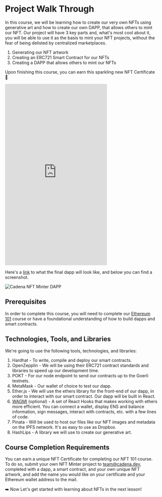
# Project Walk Through 

In this course, we will be learning how to create our very own NFTs using generative art and how to create our own DAPP, that allows others to mint our NFT. Our project will have 3 key parts and, what's most cool about it, you will be able to use it as the basis to mint your NFT projects, without the fear of being delisted by centralized marketplaces.

1. Generating our NFT artwork
2. Creating an ERC721 Smart Contract for our NFTs
3. Creating a DAPP that allows others to mint our NFTs

Upon finishing this course, you can earn this sparkling new NFT Certificate 💫

<iframe width="337" height="599" src="https://www.youtube.com/embed/MB1cQCJ2hjk" title="Cadena NFT101 Certificate" frameborder="0" allow="accelerometer; autoplay; clipboard-write; encrypted-media; gyroscope; picture-in-picture" allowfullscreen></iframe>

Here's a [link](https://cadena-minter.vercel.app/) to what the final dapp will look like, and below you can find a screenshot.

![Cadena NFT Minter DAPP](https://cadena.dev/wp-content/uploads/2022/06/cadena-dapp-rz.png)

## Prerequisites 
In order to complete this course, you will need to complete our [Ethereum 101](https://app.cadena.dev/course/ethereum-101/ZHjzLozd3mCsAcgMfeHE) course or have a foundational understanding of how to build dapps and smart contracts. 

## Technologies, Tools, and Libraries

We're going to use the following tools, technologies, and libraries:

1. Hardhat - To write, compile and deploy our smart contracts.
2. OpenZepplin - We will be using their ERC721 contract standards and libraries to speed up our development time.
3. POKT - For our node endpoint to send our contracts up to the Goerli testnets.
4. MetaMask - Our wallet of choice to test our dapp.
5. Ether.js - We will use the ethers library for the front-end of our dapp, in order to interact with our smart contract. Our dapp will be built in React.
6. [WAGMI](https://wagmi.sh/) (optional) - A set of React Hooks that makes working with ethers more efficient. You can connect a wallet, display ENS and balance information, sign messages, interact with contracts, etc. with a few lines of code.
7. Pinata - Will be used to host our files like our NFT images and metadata on the IPFS network. It's as easy to use as Dropbox.
8. HashLips - A library we will use to create our generative art.

## Course Completion Requirements

You can earn a unique NFT Certificate for completing our NFT 101 course. To do so, submit your own NFT Minter project to team@cadena.dev, completed with a dapp, a smart contract, and your own unique NFT artwork, and add the name you would like on your certificate and your Ethereum wallet address to the mail.

 ➡️ Now Let's get started with learning about NFTs in the next lesson!
